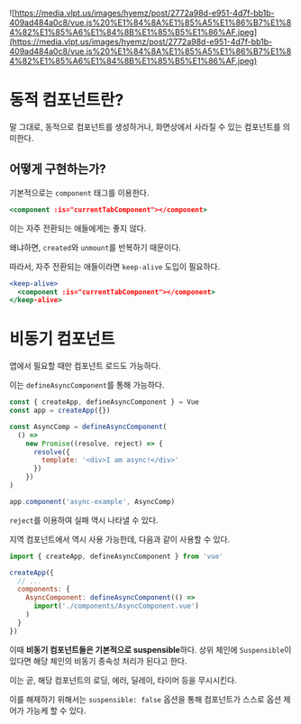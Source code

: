 ![https://media.vlpt.us/images/hyemz/post/2772a98d-e951-4d7f-bb1b-409ad484a0c8/vue.js%20%E1%84%8A%E1%85%A5%E1%86%B7%E1%84%82%E1%85%A6%E1%84%8B%E1%85%B5%E1%86%AF.jpeg](https://media.vlpt.us/images/hyemz/post/2772a98d-e951-4d7f-bb1b-409ad484a0c8/vue.js%20%E1%84%8A%E1%85%A5%E1%86%B7%E1%84%82%E1%85%A6%E1%84%8B%E1%85%B5%E1%86%AF.jpeg)

# 동적 컴포넌트란?

말 그대로, 동적으로 컴포넌트를 생성하거나, 화면상에서 사라질 수 있는 컴포넌트를 의미한다.

## 어떻게 구현하는가?

기본적으로는 `component` 태그를 이용한다.

```jsx
<component :is="currentTabComponent"></component>
```

이는 자주 전환되는 애들에게는 좋지 않다.

왜냐하면, `created`와 `unmount`를 반복하기 때문이다.

따라서, 자주 전환되는 애들이라면 `keep-alive` 도입이 필요하다.

```jsx
<keep-alive>
  <component :is="currentTabComponent"></component>
</keep-alive>
```

# 비동기 컴포넌트

앱에서 필요할 때만 컴포넌트 로드도 가능하다.

이는 `defineAsyncComponent`를 통해 가능하다.

```jsx
const { createApp, defineAsyncComponent } = Vue
const app = createApp({})

const AsyncComp = defineAsyncComponent(
  () =>
    new Promise((resolve, reject) => {
      resolve({
        template: '<div>I am async!</div>'
      })
    })
)

app.component('async-example', AsyncComp)
```

`reject`를 이용하여 실패 역시 나타낼 수 있다.

지역 컴포넌트에서 역시 사용 가능한데, 다음과 같이 사용할 수 있다.

```jsx
import { createApp, defineAsyncComponent } from 'vue'

createApp({
  // ...
  components: {
    AsyncComponent: defineAsyncComponent(() =>
      import('./components/AsyncComponent.vue')
    )
  }
})
```

이때 **비동기 컴포넌트들은 기본적으로 suspensible**하다. 상위 체인에 `Suspensible`이 있다면 해당 체인의 비동기 종속성 처리가 된다고 한다.

이는 곧, 해당 컴포넌트의 로딩, 에러, 딜레이, 타이머 등을 무시시킨다. 

이를 해제하기 위해서는 `suspensible: false` 옵션을 통해 컴포넌트가 스스로 옵션 제어가 가능케 할 수 있다.